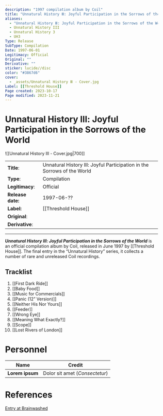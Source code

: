 ```yaml
---
description: "1997 compilation album by Coil"
title: "Unnatural History Ⅲ: Joyful Participation in the Sorrows of the World"
aliases:
  - "Unnatural History Ⅲ: Joyful Participation in the Sorrows of the World"
  - Unnatural History III
  - Unnatural History 3
  - UH3
Type: Release
SubType: Compilation
Date: 1997-06-01
Legitimacy: Official
Original: ""
Derivative: ""
sticker: lucide//disc
color: "#3867d6"
cover:
  - _assets/Unnatural History Ⅲ - Cover.jpg
Label: [[Threshold House]]
Page created: 2023-10-17
Page modified: 2023-11-21
---
```


# Unnatural History Ⅲ: Joyful Participation in the Sorrows of the World

![[Unnatural History Ⅲ - Cover.jpg|700]]

|  |  |
| --- | --- |
| __Title__: | Unnatural History Ⅲ: Joyful Participation in the Sorrows of the World |
| __Type__: | Compilation |
| __Legitimacy__: | Official |
| __Release date:__ | 1997-06-?? |
| __Label:__ | [[Threshold House]] |
| __Original__: |  |
| __Derivative__: |  |

---

*__Unnatural History Ⅲ: Joyful Participation in the Sorrows of the World__* is an official compilation album by Coil, released in June 1997 by [[Threshold House]]. The final entry in the “Unnatural History” series, it collects a number of rare and unreleased Coil recordings.

## Tracklist

1. [[First Dark Ride]]
2. [[Baby Food]]
3. [[Music for Commercials]]
4. [[Panic (12” Version)]]
5. [[Neither His Nor Yours]]
6. [[Feeder]]
7. [[Wrong Eye]]
8. [[Meaning What Exactly?]]
9. [[Scope]]
10. [[Lost Rivers of London]]

# Personnel

| __Name__ |__Credit__ |
| --- | --- |
|__Lorem ipsum__|Dolor sit amet (*Consectetur*)|

# References

[Entry at Brainwashed](http://brainwashed.com/common/htdocs/discog/loci12.php?site=coil08)
